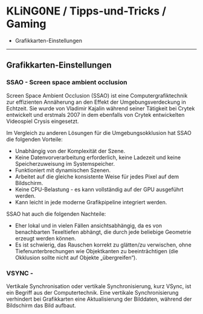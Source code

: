 # KLiNG0NE / Tipps-und-Tricks / Gaming

* Grafikkarten-Einstellungen

---

## Grafikkarten-Einstellungen

### SSAO - Screen space ambient occlusion
Screen Space Ambient Occlusion (SSAO) ist eine Computergrafiktechnik zur effizienten Annäherung an den Effekt der Umgebungsverdeckung in Echtzeit. Sie wurde von Vladimir Kajalin während seiner Tätigkeit bei Crytek entwickelt und erstmals 2007 in dem ebenfalls von Crytek entwickelten Videospiel Crysis eingesetzt.

Im Vergleich zu anderen Lösungen für die Umgebungsokklusion hat SSAO die folgenden Vorteile:
* Unabhängig von der Komplexität der Szene.
* Keine Datenvorverarbeitung erforderlich, keine Ladezeit und keine Speicherzuweisung im Systemspeicher.
* Funktioniert mit dynamischen Szenen.
* Arbeitet auf die gleiche konsistente Weise für jedes Pixel auf dem Bildschirm.
* Keine CPU-Belastung - es kann vollständig auf der GPU ausgeführt werden.
* Kann leicht in jede moderne Grafikpipeline integriert werden.

SSAO hat auch die folgenden Nachteile:
* Eher lokal und in vielen Fällen ansichtsabhängig, da es von benachbarten Texeltiefen abhängt, die durch jede beliebige Geometrie erzeugt werden können.
* Es ist schwierig, das Rauschen korrekt zu glätten/zu verwischen, ohne Tiefenunterbrechungen wie Objektkanten zu beeinträchtigen (die Okklusion sollte nicht auf Objekte „übergreifen“).

### VSYNC - 
Vertikale Synchronisation oder vertikale Synchronisierung, kurz VSync, ist ein Begriff aus der Computertechnik. Eine vertikale Synchronisierung verhindert bei Grafikkarten eine Aktualisierung der Bilddaten, während der Bildschirm das Bild aufbaut.
